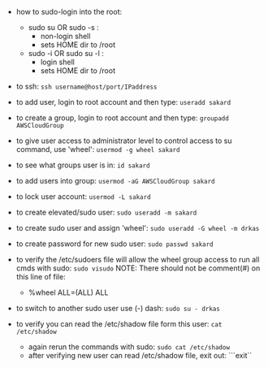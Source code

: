 - how to sudo-login into the root:
  - sudo su OR sudo -s :
    - non-login shell
    - sets HOME dir to /root
  - sudo -i OR sudo su -l :
    - login shell
    - sets HOME dir to /root

- to ssh: ```ssh username@host/port/IPaddress```

- to add user, login to root account and then type: ```useradd sakard```
- to create a group, login to root account and then type: ```groupadd AWSCloudGroup```
- to give user access to administrator level to control access to su command, use 'wheel': ```usermod -g wheel sakard```
- to see what groups user is in: ```id sakard```
- to add users into group: ```usermod -aG AWSCloudGroup sakard```
- to lock user account: ```usermod -L sakard```

- to create elevated/sudo user: ```sudo useradd -m sakard```
- to create sudo user and assign 'wheel': ```sudo useradd -G wheel -m drkas```
- to create password for new sudo user: ```sudo passwd sakard```
- to verify the /etc/sudoers file will allow the wheel group access to run all cmds with sudo: ```sudo visudo```
  NOTE: There should not be comment(#) on this line of file:
    - %wheel  ALL=(ALL)       ALL
- to switch to another sudo user use (-) dash: ```sudo su - drkas```
- to verify you can read the /etc/shadow file form this user: ```cat /etc/shadow```
  - again rerun the commands with sudo: ```sudo cat /etc/shadow```
  - after verifying new user can read /etc/shadow file, exit out: ```exit``
